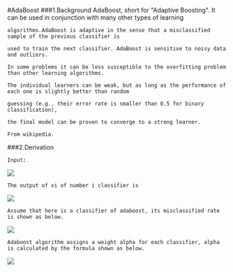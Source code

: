 #AdaBoost
###1.Background
    AdaBoost, short for "Adaptive Boosting". It can be used in conjunction with many other types of learning 
    
    algorithms.AdaBoost is adaptive in the sense that a misclassified sample of the previous classifier is 
    
    used to train the next classifier. AdaBoost is sensitive to noisy data and outliers.
    
    In some problems it can be less susceptible to the overfitting problem than other learning algorithms.
    
    The individual learners can be weak, but as long as the performance of each one is slightly better than random 
    
    guessing (e.g., their error rate is smaller than 0.5 for binary classification), 
    
    the final model can be proven to converge to a strong learner.

    From wikipedia.
    
###2.Derivation
    
    Input:
    
<img src="http://chart.googleapis.com/chart?cht=tx&chl=T%3D%5B(x%5E%7B(1)%7D%2Cy%5E%7B(1)%7D)%2C(x%5E%7B(2)%7D%2Cy%5E%7B(2)%7D)%2C...(x%5E%7B(n)%7D%2Cy%5E%7B(n)%7D)%5D%0A%3Cbr%3E%0AY%5Cin%20%5B-1%2C1%5D" style="border:none;" />

    The output of xi of number i classifier is 
<img src="http://chart.googleapis.com/chart?cht=tx&chl=k_%7Bi%7D(x%5E%7Bi%7D)" style="border:none;" />
    
    
    
    
    
    Assume that here is a classifier of adaboost, its misclassified rate is shown as below.
    
<img src="http://chart.googleapis.com/chart?cht=tx&chl=%5Cepsilon_%7Bi%7D%20%3D%5Cfrac%7BNo.i%20%5C%20%5C%20%5C%20misclassified%20%5C%20%5C%20%5C%20%20number%7D%7B%20total%20%5C%20%5C%20%5C%20%20number%7D" style="border:none;" />
    
    Adaboost algorithm assigns a weight alpha for each classifier, alpha is calculated by the formula shown as below.
    
<img src="http://chart.googleapis.com/chart?cht=tx&chl=%5Calpha_%7Bi%7D%20%3D%5Cfrac%7B1%7D%7B2%7Dln(%5Cfrac%7B1-%5Cepsilon%20%7D%7B%5Cepsilon%7D)" style="border:none;" />

    
    
    
    

    

    

